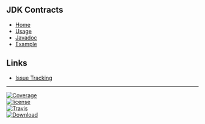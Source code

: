 ## JDK Contracts
- [Home]()
- [Usage](#docs/usage)
- [Javadoc](javadoc)
- [Example](#docs/example)

## Links
- [Issue Tracking](https://github.com/nwillc/jdk_contract_tests/issues)

-----
[![Coverage](https://codecov.io/gh/nwillc/jdk_contract_tests/branch/master/graphs/badge.svg?branch=master)](https://codecov.io/gh/nwillc/jdk_contract_tests)
</br>
[![license](https://img.shields.io/github/license/nwillc/jdk_contract_tests.svg)](https://tldrlegal.com/license/-isc-license)
</br>
[![Travis](https://img.shields.io/travis/nwillc/jdk_contract_tests.svg)](https://travis-ci.org/nwillc/jdk_contract_tests)
</br>
[![Download](https://api.bintray.com/packages/nwillc/maven/jdk_contract_tests/images/download.svg)](https://bintray.com/nwillc/maven/jdk_contract_tests/_latestVersion)
</br>

